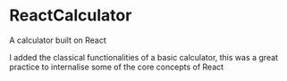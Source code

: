 # ReactCalculator

A calculator built on React 

I added the classical functionalities of a basic calculator, this was a great practice to internalise some of the core concepts of React
